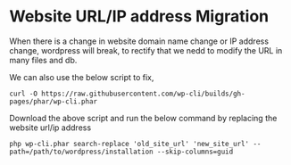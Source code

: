 # Website URL/IP address Migration

When there is a change in website domain name change or IP address change, wordpress will break, to rectify that we nedd to modify the URL in many files and db.

We can also use the below script to fix,

```shell
curl -O https://raw.githubusercontent.com/wp-cli/builds/gh-pages/phar/wp-cli.phar
```

Download the above script and run the below command by replacing the website url/ip address

```shell
php wp-cli.phar search-replace 'old_site_url' 'new_site_url' --path=/path/to/wordpress/installation --skip-columns=guid
```
